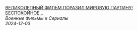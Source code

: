 <!--2024-12-03 12:00:06-->
<div class="yb">
  <a class="nodecor" href="/index.html?filmy/velikolepnyj_film_porazil_mirovuju_pautinu_bespokojnoe_vpechatlenieotec_soldata">
    <img class="preview" data-videoid="5m-3rfAUrE8" src="https://i2.ytimg.com/vi/5m-3rfAUrE8/hqdefault.jpg" align="middle" alt="">
  </a>
  <div class="inlbl text">
    <a class="nodecor" href="/index.html?filmy/velikolepnyj_film_porazil_mirovuju_pautinu_bespokojnoe_vpechatlenieotec_soldata">ВЕЛИКОЛЕПНЫЙ ФИЛЬМ ПОРАЗИЛ МИРОВУЮ ПАУТИНУ! БЕСПОКОЙНОЕ...</a><br>
    <i class="smaller2">Военные Фильмы и Сериалы</i><br>
    <i class="smaller3">2024-12-03</i>
  </div>
</div>
